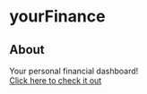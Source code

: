 # yourFinance

## About
Your personal financial dashboard!
<br>
[Click here to check it out](https://rafa1510.github.io/yourFinance/)